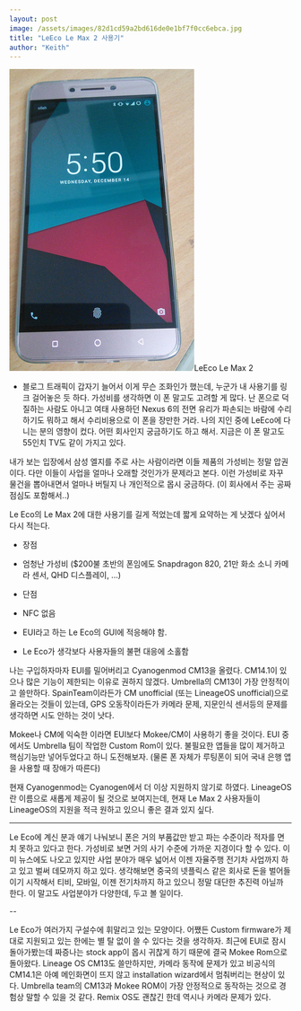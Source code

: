 ```yaml
---
layout: post
image: /assets/images/82d1cd59a2bd616de0e1bf7f0cc6ebca.jpg
title: "LeEco Le Max 2 사용기"
author: "Keith"
---
```


![image](/assets/images/82d1cd59a2bd616de0e1bf7f0cc6ebca.jpg)LeEco Le Max 2







- 블로그 트래픽이 갑자기 늘어서 이게 무슨 조화인가 했는데, 누군가 내 사용기를 링크 걸어놓은 듯 하다. 가성비를 생각하면 이 폰 말고도 고려할 게 많다. 난 폰으로 덕질하는 사람도 아니고 여태 사용하던 Nexus 6의 전면 유리가 파손되는 바람에 수리하기도 뭐하고 해서 수리비용으로 이 폰을 장만한 거라. 나의 지인 중에 LeEco에 다니는 분의 영향이 컸다. 어떤 회사인지 궁금하기도 하고 해서. 지금은 이 폰 말고도 55인치 TV도 같이 가지고 있다. 




내가 보는 입장에서 삼성 엘지를 주로 사는 사람이라면 이들 제품의 가성비는 정말 압권이다. 다만 이들이 사업을 얼마나 오래할 것인가가 문제라고 본다. 이런 가성비로 자꾸 물건을 뽑아내면서 얼마나 버틸지 나 개인적으로 몹시 궁금하다. (이 회사에서 주는 공짜 점심도 포함해서..)







Le Eco의 Le Max 2에 대한 사용기를 길게 적었는데 짧게 요약하는 게 낫겠다 싶어서 다시 적는다.




* 장점

- 엄청난 가성비 ($200불 초반의 폰임에도 Snapdragon 820, 21만 화소 소니 카메라 센서, QHD 디스플레이, ...)




* 단점

- NFC 없음

- EUI라고 하는 Le Eco의 GUI에 적응해야 함.

- Le Eco가 생각보다 사용자들의 불편 대응에 소홀함




나는 구입하자마자 EUI를 밀어버리고 Cyanogenmod CM13을 올렸다. CM14.1이 있으나 많은 기능이 제한되는 이유로 권하지 않겠다. Umbrella의 CM13이 가장 안정적이고 쓸만하다. SpainTeam이라든가 CM unofficial (또는 LineageOS unofficial)으로 올라오는 것들이 있는데, GPS 오동작이라든가 카메라 문제, 지문인식 센서등의 문제를 생각하면 시도 안하는 것이 낫다.




Mokee나 CM에 익숙한 이라면 EUI보다 Mokee/CM이 사용하기 좋을 것이다. EUI 중에서도 Umbrella 팀이 작업한 Custom Rom이 있다. 불필요한 앱들을 많이 제거하고 핵심기능만 넣어두었다고 하니 도전해보자. (물론 폰 자체가 루팅폰이 되어 국내 은행 앱을 사용할 때 장애가 따른다)




현재 Cyanogenmod는 Cyanogen에서 더 이상 지원하지 않기로 하였다. LineageOS란 이름으로 새롭게 제공이 될 것으로 보여지는데, 현재 Le Max 2 사용자들이 LineageOS의 지원을 적극 원하고 있으니 좋은 결과 있지 싶다.

---

Le Eco에 계신 분과 얘기 나눠보니 폰은 거의 부품값만 받고 파는 수준이라 적자를 면치 못하고 있다고 한다. 가성비로 보면 거의 사기 수준에 가까운 지경이다 할 수 있다. 이미 뉴스에도 나오고 있지만 사업 분야가 매우 넓어서 이젠 자율주행 전기차 사업까지 하고 있고 벌써 데모까지 하고 있다. 생각해보면 중국의 넷플릭스 같은 회사로 돈을 벌어들이기 시작해서 티비, 모바일, 이젠 전기차까지 하고 있으니 정말 대단한 추진력 아닐까 한다. 이 말고도 사업분야가 다양한데, 두고 볼 일이다. 




--

Le Eco가 여러가지 구설수에 휘말리고 있는 모양이다. 어쨌든 Custom firmware가 제대로 지원되고 있는 한에는 별 탈 없이 쓸 수 있다는 것을 생각하자. 최근에 EUI로 잠시 돌아가봤는데 짜증나는 stock app이 몹시 귀찮게 하기 때문에 결국 Mokee Rom으로 돌아왔다. Lineage OS CM13도 쓸만하지만, 카메라 동작에 문제가 있고 비공식의 CM14.1은 아예 메인화면이 뜨지 않고 installation wizard에서 멈춰버리는 현상이 있다. Umbrella team의 CM13과 Mokee ROM이 가장 안정적으로 동작하는 것으로 경험상 말할 수 있을 것 같다. Remix OS도 괜찮긴 한데 역시나 카메라 문제가 있다. 








